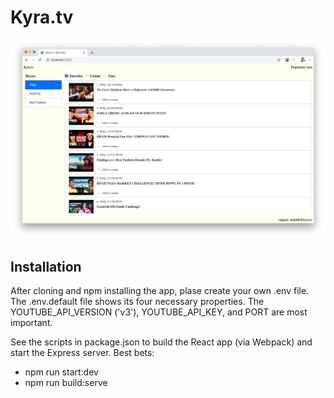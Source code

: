 # Kyra.tv

![cover image](/kyra-grab.png)

## Installation 

After cloning and npm installing the app, plase create your own .env file. The .env.default file shows its four necessary properties. The YOUTUBE_API_VERSION ('v3'), YOUTUBE_API_KEY, and PORT are most important.

See the scripts in package.json to build the React app (via Webpack) and start the Express server. Best bets: 
* npm run start:dev
* npm run build:serve
